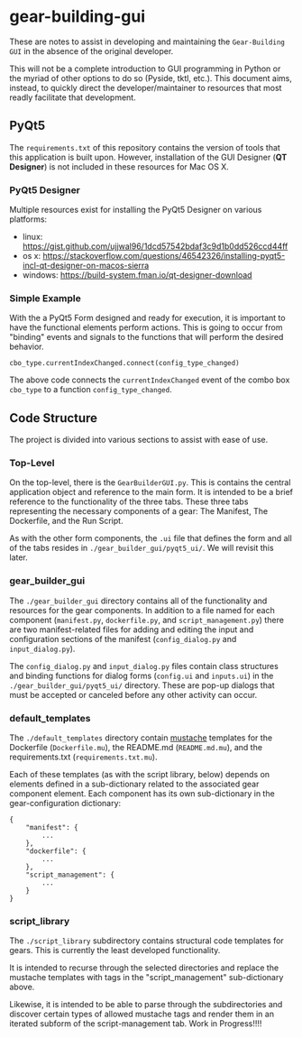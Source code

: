 # gear-building-gui

These are notes to assist in developing and maintaining the `Gear-Building GUI` in the absence of the original developer.

This will not be a complete introduction to GUI programming in Python or the myriad of other options to do so (Pyside, tktl, etc.). This document aims, instead, to quickly direct the developer/maintainer to resources that most readly facilitate that development.

## PyQt5

The `requirements.txt` of this repository contains the version of tools that this application is built upon. However, installation of the GUI Designer (**QT Designer**) is not included in these resources for Mac OS X.

### PyQt5 Designer

Multiple resources exist for installing the PyQt5 Designer on various platforms:

* linux: https://gist.github.com/ujjwal96/1dcd57542bdaf3c9d1b0dd526ccd44ff
* os x: https://stackoverflow.com/questions/46542326/installing-pyqt5-incl-qt-designer-on-macos-sierra
* windows: https://build-system.fman.io/qt-designer-download

### Simple Example

With the a PyQt5 Form designed and ready for execution, it is important to have the functional elements perform actions.  This is going to occur from "binding" events and signals to the functions that will perform the desired behavior.

```
cbo_type.currentIndexChanged.connect(config_type_changed)
```

The above code connects the `currentIndexChanged` event of the combo box `cbo_type` to a function `config_type_changed`.

## Code Structure

The project is divided into various sections to assist with ease of use.

### Top-Level

On the top-level, there is the `GearBuilderGUI.py`. This is contains the central application object and reference to the main form.  It is intended to be a brief reference to the functionality of the three tabs.  These three tabs representing the necessary components of a gear: The Manifest, The Dockerfile, and the Run Script.

As with the other form components, the `.ui` file that defines the form and all of the tabs resides in `./gear_builder_gui/pyqt5_ui/`. We will revisit this later.

### gear_builder_gui

The `./gear_builder_gui` directory contains all of the functionality and resources for the gear components. In addition to a file named for each component (`manifest.py`, `dockerfile.py`, and `script_management.py`) there are two manifest-related files for adding and editing the input and configuration sections of the manifest (`config_dialog.py` and `input_dialog.py`).

The `config_dialog.py` and `input_dialog.py` files contain class structures and binding functions for dialog forms (`config.ui` and `inputs.ui`) in the `./gear_builder_gui/pyqt5_ui/` directory. These are pop-up dialogs that must be accepted or canceled before any other activity can occur.

### default_templates

The `./default_templates` directory contain [mustache](https://mustache.github.io/) templates for the Dockerfile (`Dockerfile.mu`), the README.md (`README.md.mu`), and the requirements.txt (`requirements.txt.mu`). 

Each of these templates (as with the script library, below) depends on elements defined in a sub-dictionary related to the associated gear component element.  Each component has its own sub-dictionary in the gear-configuration dictionary:
```
{
    "manifest": {
        ...
    },
    "dockerfile": {
        ...
    },
    "script_management": {
        ...
    }
}
```

### script_library

The `./script_library` subdirectory contains structural code templates for gears.  This is currently the least developed functionality.

It is intended to recurse through the selected directories and replace the mustache templates with tags in the "script_management" sub-dictionary above.

Likewise, it is intended to be able to parse through the subdirectories and discover certain types of allowed mustache tags and render them in an iterated subform of the script-management tab. Work in Progress!!!!
